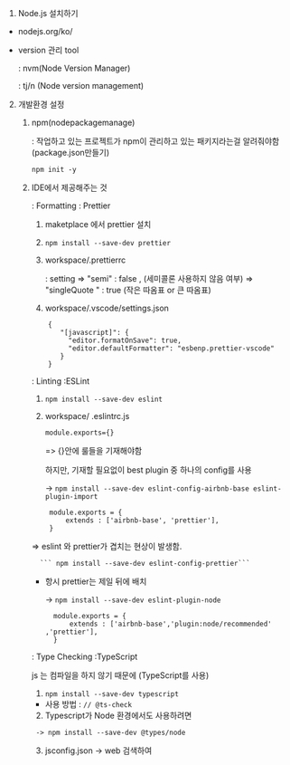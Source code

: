 1.  Node.js 설치하기
   
   - nodejs.org/ko/
   
   - version 관리 tool
       
       : nvm(Node Version Manager)
       
       : tj/n (Node version management)

2. 개발환경 설정

   1) npm(nodepackagemanage)
      
      : 작업하고 있는 프로젝트가 npm이 관리하고 있는 패키지라는걸 알려줘야함 (package.json만들기)
            
         ``` npm init -y ```
          
   
   2) IDE에서 제공해주는 것

      : Formatting : Prettier 
      
         1. maketplace 에서 prettier 설치
        
         2. ``` npm install --save-dev prettier ```

         3. workspace/.prettierrc
          
            : setting => "semi" : false , (세미콜론 사용하지 않음 여부)
                      => "singleQuote " : true (작은 따옴표 or 큰 따옴표) 
          
         4. workspace/.vscode/settings.json
         
         ```
             {
                "[javascript]": {
                  "editor.formatOnSave": true,
                  "editor.defaultFormatter": "esbenp.prettier-vscode"
                }
             }
         ```
        
      : Linting :ESLint
      
         1. ``` npm install --save-dev eslint ```

         2. workspace/ .eslintrc.js

                module.exports={} 
                
                
               => {}안에 룰들을 기재해야함
               
            하지만, 기재할 필요없이 best plugin 중 하나의 config를 사용
               
              -> ``` npm install --save-dev eslint-config-airbnb-base eslint-plugin-import ``` 
               
                 module.exports = {
                     extends : ['airbnb-base', 'prettier'],
                 }
                
         => eslint 와 prettier가 겹치는 현상이 발생함.
         
            ``` npm install --save-dev eslint-config-prettier```
         * 항시 prettier는 제일 뒤에 배치

            -> ``` npm install --save-dev eslint-plugin-node ```
           
                 module.exports = {
                     extends : ['airbnb-base','plugin:node/recommended' ,'prettier'],
                 }
      : Type Checking :TypeScript
      
         js 는 컴파일을 하지 않기 때문에 (TypeScript를 사용)
         
         1. ```npm install --save-dev typescript```

         - 사용 방법 :  ``` // @ts-check ```
         
         2. Typescript가 Node 환경에서도 사용하려면

           -> npm install --save-dev @types/node
        
         3. jsconfig.json -> web 검색하여 
         
